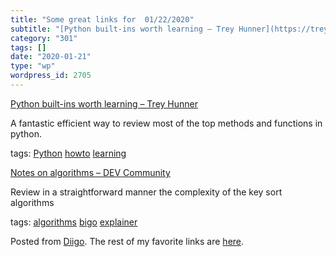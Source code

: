 ```yaml
---
title: "Some great links for  01/22/2020"
subtitle: "[Python built-ins worth learning – Trey Hunner](https://treyhunner.com/2019/05/python-builtins-worth..."
category: "301"
tags: []
date: "2020-01-21"
type: "wp"
wordpress_id: 2705
---
```

[Python built-ins worth learning – Trey Hunner](https://treyhunner.com/2019/05/python-builtins-worth-learning/) 

A fantastic efficient way to review most of the top methods and functions in python. 

 tags: [Python](https://www.diigo.com/user/pitosalas/Python) [howto](https://www.diigo.com/user/pitosalas/howto) [learning](https://www.diigo.com/user/pitosalas/learning)

 [Notes on algorithms – DEV Community ](https://dev.to/hexangel616/notes-on-algorithms-36pi) 

Review in a straightforward manner the complexity of the key sort algorithms 

 tags: [algorithms](https://www.diigo.com/user/pitosalas/algorithms) [bigo](https://www.diigo.com/user/pitosalas/bigo) [explainer](https://www.diigo.com/user/pitosalas/explainer)

Posted from [Diigo](https://www.diigo.com). The rest of my favorite links are [here](https://www.diigo.com/user/pitosalas).